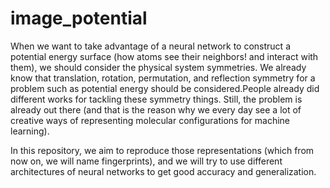 # image_potential
When we want to take advantage of a neural network to construct a potential energy surface (how atoms see their neighbors! and interact with them), we should consider the physical system symmetries. We already know that translation, rotation, permutation, and reflection symmetry for a problem such as potential energy should be considered.People already did different works for tackling these symmetry things. Still, the problem is already out there (and that is the reason why we every day see a lot of creative ways of representing molecular configurations for machine learning).

In this repository, we aim to reproduce those representations (which from now on, we will name fingerprints), and we will try to use different architectures of neural networks to get good accuracy and generalization.
